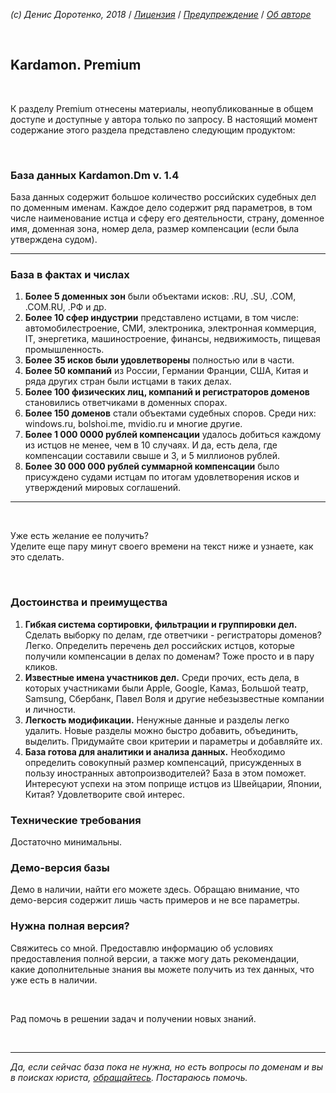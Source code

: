 *(c) Денис Доротенко, 2018* / *[Лицензия](https://github.com/xCounsel/kardamon/blob/master/Russian/LICENSE.md)* / *[Предупреждение](https://github.com/xCounsel/kardamon/blob/master/Russian/DISCLAIMER.md)* / *[Об авторе](http://dorotenko.pro/about/)*

<br/>

## Kardamon. Premium

<br/>

К разделу Premium отнесены материалы, неопубликованные в общем доступе и доступные у автора только по запросу. В настоящий момент содержание этого раздела представлено следующим продуктом:

<br/>

### База данных Kardamon.Dm v. 1.4


База данных содержит большое количество российских судебных дел по доменным именам. Каждое дело содержит ряд параметров, в том числе наименование истца и сферу его деятельности, страну, доменное имя, доменная зона, номер дела, размер компенсации (если была утверждена судом). 

---

### База в фактах и числах
1. **Более 5 доменных зон** были объектами исков: .RU, .SU, .COM, .COM.RU, .РФ и др. 
2. **Более 10 сфер индустрии** представлено истцами, в том числе: автомобилестроение, СМИ, электроника, электронная коммерция, IT, энергетика, машиностроение, финансы, недвижимость, пищевая промышленность. 
3. **Более 35 исков были удовлетворены** полностью или в части. 
4. **Более 50 компаний** из России, Германии Франции, США, Китая и ряда других стран были истцами в таких делах. 
5. **Более 100 физических лиц, компаний и регистраторов доменов** становились ответчиками в доменных спорах. 
6.	**Более 150 доменов** стали объектами судебных споров. Среди них: windows.ru, bolshoi.me, mvidio.ru и многие другие.
7. **Более 1 000 0000 рублей компенсации** удалось добиться каждому из истцов не менее, чем в 10 случаях. И да, есть дела, где компенсации составили свыше и 3, и 5 миллионов рублей. 
8. **Более 30 000 000 рублей суммарной компенсации** было присуждено судами истцам по итогам удовлетворения исков и утверждений мировых соглашений.

---

<br/>

Уже есть желание ее получить?<br/>
Уделите еще пару минут своего времени на текст ниже и узнаете, как это сделать.

<br/>

### Достоинства и преимущества
1.	**Гибкая система сортировки, фильтрации и группировки дел.** Сделать выборку по делам, где ответчики - регистраторы доменов? Легко. Определить перечень дел российских истцов, которые получили компенсации в делах по доменам? Тоже просто и в пару кликов.
2.	**Известные имена участников дел.** Среди прочих, есть дела, в которых участниками были Apple, Google, Камаз, Большой театр, Samsung, Сбербанк, Павел Воля и другие небезызвестные компании и личности.
3.	**Легкость модификации.** Ненужные данные и разделы легко удалить. Новые разделы можно быстро добавить, объединить, выделить. Придумайте свои критерии и параметры и добавляйте их.
4.	**База готова для аналитики и анализа данных.** Необходимо определить совокупный размер компенсаций, присужденных в пользу иностранных автопроизводителей? База в этом поможет. Интересуют успехи на этом поприще истцов из Швейцарии, Японии, Китая? Удовлетворите свой интерес.

### Технические требования
Достаточно минимальны. 

### Демо-версия базы
Демо в наличии, найти его можете здесь. Обращаю внимание, что демо-версия содержит лишь часть примеров и не все параметры.

### Нужна полная версия?
Свяжитесь со мной. Предоставлю информацию об условиях предоставления полной версии, а также могу дать рекомендации, какие дополнительные знания вы можете получить из тех данных, что уже есть в наличии.

<br/>

Рад помочь в решении задач и получении новых знаний.


<br/>

----
*Да, если сейчас база пока не нужна, но есть вопросы по доменам и вы в поисках юриста, [обращайтесь](http://dorotenko.pro/contact/). Постараюсь помочь.* 




